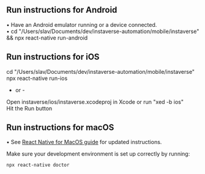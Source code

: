 ## Run instructions for Android

• Have an Android emulator running or a device connected.  
• cd "/Users/slav/Documents/dev/instaverse-automation/mobile/instaverse" && npx react-native run-android

## Run instructions for iOS

cd "/Users/slav/Documents/dev/instaverse-automation/mobile/instaverse"  
npx react-native run-ios  

- or -  

Open instaverse/ios/instaverse.xcodeproj in Xcode or run "xed -b ios"  
Hit the Run button

## Run instructions for macOS

• See [React Native for MacOS guide](https://aka.ms/ReactNativeGuideMacOS) for updated instructions.

Make sure your development environment is set up correctly by running:

```
npx react-native doctor
```
